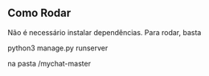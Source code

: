 ## Como Rodar

Não é necessário instalar dependências. Para rodar, basta

python3 manage.py runserver

na pasta /mychat-master
